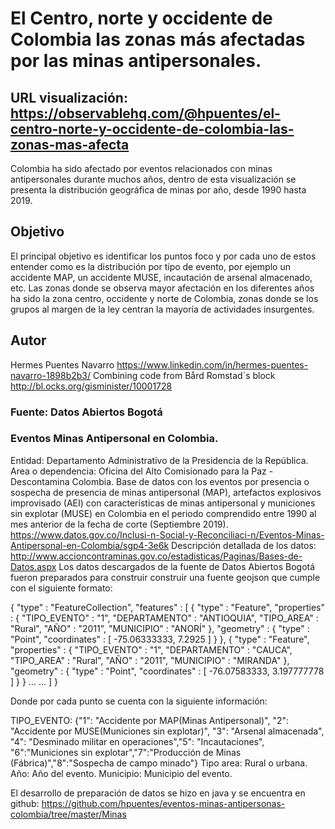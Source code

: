 # El Centro, norte y occidente de Colombia las zonas más afectadas por las minas antipersonales.
## URL visualización: https://observablehq.com/@hpuentes/el-centro-norte-y-occidente-de-colombia-las-zonas-mas-afecta
Colombia ha sido afectado por eventos relacionados con minas antipersonales durante muchos años, dentro de esta visualización se presenta la distribución geográfica de minas por año, desde 1990 hasta 2019. 
## Objetivo
El principal objetivo es identificar los puntos foco y por cada uno de estos entender como es la distribución por tipo de evento, por ejemplo un accidente MAP, un accidente MUSE, incautación de arsenal almacenado, etc. Las zonas donde se observa mayor afectación en los diferentes años ha sido la zona centro, occidente y norte de Colombia, zonas donde se los grupos al margen de la ley centran la mayoría de actividades insurgentes.
## Autor 
Hermes Puentes Navarro https://www.linkedin.com/in/hermes-puentes-navarro-1898b2b3/
Combining code from Bård Romstad´s block http://bl.ocks.org/gisminister/10001728
### Fuente: Datos Abiertos Bogotá
###  Eventos Minas Antipersonal en Colombia.
Entidad: Departamento Administrativo de la Presidencia de la República.
Area o dependencia: Oficina del Alto Comisionado para la Paz - Descontamina Colombia.
Base de datos con los eventos por presencia o sospecha de presencia de minas antipersonal (MAP), artefactos explosivos improvisado (AEI) con características de minas antipersonal y municiones sin explotar (MUSE) en Colombia en el periodo comprendido entre 1990 al mes anterior de la fecha de corte (Septiembre 2019).
https://www.datos.gov.co/Inclusi-n-Social-y-Reconciliaci-n/Eventos-Minas-Antipersonal-en-Colombia/sgp4-3e6k
Descripción detallada de los datos: http://www.accioncontraminas.gov.co/estadisticas/Paginas/Bases-de-Datos.aspx
Los datos descargados de la fuente de Datos Abiertos Bogotá fueron preparados para construir construir una fuente geojson que cumple con el siguiente formato:

{ "type" : "FeatureCollection", "features" :
[ { "type" : "Feature",
"properties" : { "TIPO_EVENTO" : "1", "DEPARTAMENTO" : "ANTIOQUIA", "TIPO_AREA" : "Rural", "AÑO" : "2011", "MUNICIPIO" : "ANORÍ" }, "geometry" : { "type" : "Point", "coordinates" : [ -75.06333333, 7.2925 ] } },
{ "type" : "Feature", "properties" : { "TIPO_EVENTO" : "1", "DEPARTAMENTO" : "CAUCA", "TIPO_AREA" : "Rural", "AÑO" : "2011", "MUNICIPIO" : "MIRANDA" }, "geometry" : { "type" : "Point", "coordinates" : [ -76.07583333, 3.197777778 ] } } ...
...
] }

Donde por cada punto se cuenta con la siguiente información:

TIPO_EVENTO: {"1": "Accidente por MAP(Minas Antipersonal)", "2": "Accidente por MUSE(Municiones sin explotar)", "3": "Arsenal almacenada", "4": "Desminado militar en operaciones","5": "Incautaciones", "6":"Municiones sin explotar","7":"Producción de Minas (Fábrica)","8":"Sospecha de campo minado"}
Tipo area: Rural o urbana.
Año: Año del evento.
Municipio: Municipio del evento.

El desarrollo de preparación de datos se hizo en java y se encuentra en github: https://github.com/hpuentes/eventos-minas-antipersonas-colombia/tree/master/Minas
